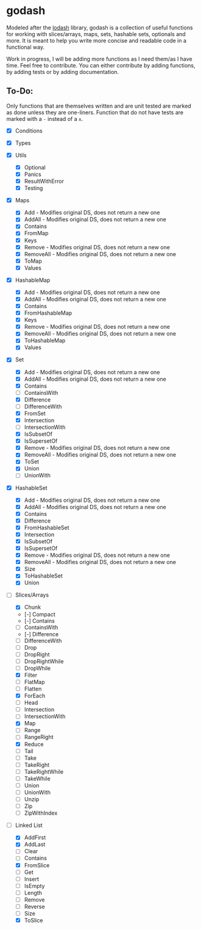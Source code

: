 # godash

Modeled after the [lodash](https://lodash.com/) library, godash is a collection of useful functions for working with
slices/arrays, maps, sets, hashable sets, optionals and more. It is meant to help you write more concise and readable
code in a functional way.

Work in progress, I will be adding more functions as I need them/as I have time.
Feel free to contribute. You can either contribute by adding functions, by adding tests or by adding documentation.

## To-Do:

Only functions that are themselves written and are unit tested are marked as done unless they are one-liners. Function 
that do not have tests are marked with a `-` instead of a `x`.

- [x] Conditions

- [x] Types

- [x] Utils
    - [x] Optional
    - [x] Panics
    - [x] ResultWithError
    - [x] Testing

- [x] Maps
    - [x] Add - Modifies original DS, does not return a new one
    - [x] AddAll - Modifies original DS, does not return a new one
    - [x] Contains
    - [x] FromMap
    - [x] Keys
    - [x] Remove - Modifies original DS, does not return a new one
    - [x] RemoveAll - Modifies original DS, does not return a new one 
    - [x] ToMap
    - [x] Values

- [x] HashableMap
    - [x] Add - Modifies original DS, does not return a new one
    - [x] AddAll - Modifies original DS, does not return a new one
    - [x] Contains
    - [x] FromHashableMap
    - [x] Keys
    - [x] Remove - Modifies original DS, does not return a new one
    - [x] RemoveAll - Modifies original DS, does not return a new one
    - [x] ToHashableMap
    - [x] Values

- [x] Set
    - [x] Add - Modifies original DS, does not return a new one
    - [x] AddAll - Modifies original DS, does not return a new one
    - [x] Contains
    - [ ] ContainsWith
    - [x] Difference
    - [ ] DifferenceWith
    - [x] FromSet
    - [x] Intersection
    - [ ] IntersectionWith
    - [x] IsSubsetOf
    - [x] IsSupersetOf
    - [x] Remove - Modifies original DS, does not return a new one
    - [x] RemoveAll - Modifies original DS, does not return a new one
    - [x] ToSet
    - [x] Union
    - [ ] UnionWith

- [x] HashableSet
    - [x] Add - Modifies original DS, does not return a new one
    - [x] AddAll - Modifies original DS, does not return a new one
    - [x] Contains
    - [x] Difference
    - [x] FromHashableSet
    - [x] Intersection
    - [x] IsSubsetOf
    - [x] IsSupersetOf
    - [x] Remove - Modifies original DS, does not return a new one
    - [x] RemoveAll - Modifies original DS, does not return a new one
    - [x] Size
    - [x] ToHashableSet
    - [x] Union

- [ ] Slices/Arrays 
    - [x] Chunk
    - [-] Compact
    - [-] Contains
    - [ ] ContainsWith
    - [-] Difference
    - [ ] DifferenceWith
    - [ ] Drop
    - [ ] DropRight
    - [ ] DropRightWhile
    - [ ] DropWhile
    - [x] Filter
    - [ ] FlatMap
    - [ ] Flatten
    - [x] ForEach
    - [ ] Head
    - [ ] Intersection
    - [ ] IntersectionWith
    - [x] Map
    - [ ] Range
    - [ ] RangeRight
    - [x] Reduce
    - [ ] Tail
    - [ ] Take
    - [ ] TakeRight
    - [ ] TakeRightWhile
    - [ ] TakeWhile
    - [ ] Union
    - [ ] UnionWith
    - [ ] Unzip
    - [ ] Zip
    - [ ] ZipWithIndex

- [ ] Linked List
    - [x] AddFirst
    - [x] AddLast
    - [ ] Clear
    - [ ] Contains
    - [x] FromSlice
    - [ ] Get
    - [ ] Insert
    - [ ] IsEmpty
    - [ ] Length
    - [ ] Remove
    - [ ] Reverse
    - [ ] Size
    - [x] ToSlice